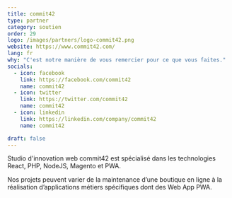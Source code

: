 ```yaml
---
title: commit42
type: partner
category: soutien
order: 29
logo: /images/partners/logo-commit42.png
website: https://www.commit42.com/
lang: fr
why: "C'est notre manière de vous remercier pour ce que vous faites."
socials:
  - icon: facebook
    link: https://facebook.com/commit42
    name: commit42
  - icon: twitter
    link: https://twitter.com/commit42
    name: commit42
  - icon: linkedin
    link: https://linkedin.com/company/commit42
    name: commit42

draft: false
---
```

Studio d'innovation web
commit42 est spécialisé dans les technologies React, PHP, NodeJS, Magento et PWA.

Nos projets peuvent varier de la maintenance d’une boutique en ligne à la réalisation d’applications métiers spécifiques dont des Web App PWA.
